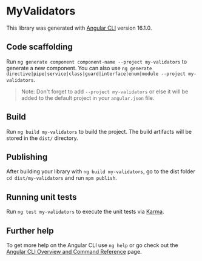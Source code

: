 # MyValidators

This library was generated with [Angular CLI](https://github.com/angular/angular-cli) version 16.1.0.

## Code scaffolding

Run `ng generate component component-name --project my-validators` to generate a new component. You can also use `ng generate directive|pipe|service|class|guard|interface|enum|module --project my-validators`.
> Note: Don't forget to add `--project my-validators` or else it will be added to the default project in your `angular.json` file. 

## Build

Run `ng build my-validators` to build the project. The build artifacts will be stored in the `dist/` directory.

## Publishing

After building your library with `ng build my-validators`, go to the dist folder `cd dist/my-validators` and run `npm publish`.

## Running unit tests

Run `ng test my-validators` to execute the unit tests via [Karma](https://karma-runner.github.io).

## Further help

To get more help on the Angular CLI use `ng help` or go check out the [Angular CLI Overview and Command Reference](https://angular.io/cli) page.
